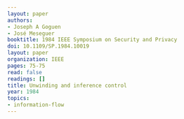 ```yaml
---
layout: paper
authors:
- Joseph A Goguen
- José Meseguer
booktitle: 1984 IEEE Symposium on Security and Privacy
doi: 10.1109/SP.1984.10019
layout: paper
organization: IEEE
pages: 75-75
read: false
readings: []
title: Unwinding and inference control
year: 1984
topics:
- information-flow
---
```


